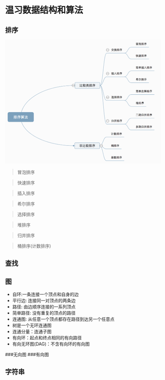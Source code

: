# 温习数据结构和算法

## 排序
![image](https://github.com/OgreDee/Dee_Algorithm/blob/main/sort.png)
>冒泡排序

>快速排序

>插入排序

>希尔排序

>选择排序

>堆排序

>归并排序

>桶排序(计数排序)

## 查找

## 图
- 自环:一条连接一个顶点和自身的边
- 平行边: 连接同一对顶点的两条边
- 路径: 由边顺序连接的一系列顶点
- 简单路径: 没有重复的顶点的路径
- 连通图: 从任意一个顶点都存在路径到达另一个任意点
- 树是一个无环连通图
- 连通分量：连通子图
- 有向环：起点和终点相同的有向路径
- 有向无环图(DAG)：不含有向环的有向图

###无向图
###有向图


## 字符串
